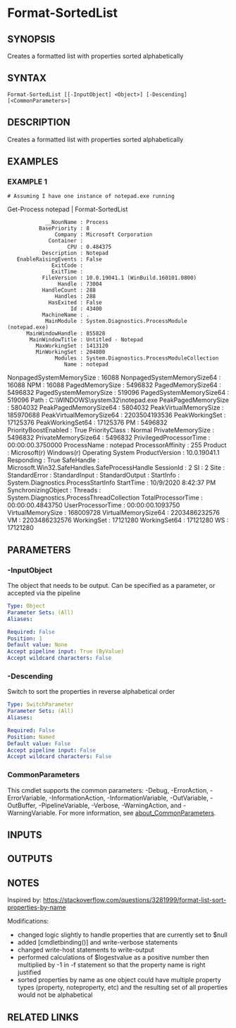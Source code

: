 ﻿---
external help file: PoshFunctions-help.xml
Module Name: poshfunctions
online version:
schema: 2.0.0
---

# Format-SortedList

## SYNOPSIS
Creates a formatted list with properties sorted alphabetically

## SYNTAX

```
Format-SortedList [[-InputObject] <Object>] [-Descending] [<CommonParameters>]
```

## DESCRIPTION
Creates a formatted list with properties sorted alphabetically

## EXAMPLES

### EXAMPLE 1
```
# Assuming I have one instance of notepad.exe running
```

Get-Process notepad | Format-SortedList

                __NounName : Process
              BasePriority : 8
                   Company : Microsoft Corporation
                 Container :
                       CPU : 0.484375
               Description : Notepad
       EnableRaisingEvents : False
                  ExitCode :
                  ExitTime :
               FileVersion : 10.0.19041.1 (WinBuild.160101.0800)
                    Handle : 73004
               HandleCount : 288
                   Handles : 288
                 HasExited : False
                        Id : 43400
               MachineName : .
                MainModule : System.Diagnostics.ProcessModule (notepad.exe)
          MainWindowHandle : 855828
           MainWindowTitle : Untitled - Notepad
             MaxWorkingSet : 1413120
             MinWorkingSet : 204800
                   Modules : System.Diagnostics.ProcessModuleCollection
                      Name : notepad
  NonpagedSystemMemorySize : 16088
NonpagedSystemMemorySize64 : 16088
                       NPM : 16088
           PagedMemorySize : 5496832
         PagedMemorySize64 : 5496832
     PagedSystemMemorySize : 519096
   PagedSystemMemorySize64 : 519096
                      Path : C:\WINDOWS\system32\notepad.exe
       PeakPagedMemorySize : 5804032
     PeakPagedMemorySize64 : 5804032
     PeakVirtualMemorySize : 185970688
   PeakVirtualMemorySize64 : 2203504193536
            PeakWorkingSet : 17125376
          PeakWorkingSet64 : 17125376
                        PM : 5496832
      PriorityBoostEnabled : True
             PriorityClass : Normal
         PrivateMemorySize : 5496832
       PrivateMemorySize64 : 5496832
   PrivilegedProcessorTime : 00:00:00.3750000
               ProcessName : notepad
         ProcessorAffinity : 255
                   Product : Microsoft(r) Windows(r) Operating System
            ProductVersion : 10.0.19041.1
                Responding : True
                SafeHandle : Microsoft.Win32.SafeHandles.SafeProcessHandle
                 SessionId : 2
                        SI : 2
                      Site :
             StandardError :
             StandardInput :
            StandardOutput :
                 StartInfo : System.Diagnostics.ProcessStartInfo
                 StartTime : 10/9/2020 8:42:37 PM
       SynchronizingObject :
                   Threads : System.Diagnostics.ProcessThreadCollection
        TotalProcessorTime : 00:00:00.4843750
         UserProcessorTime : 00:00:00.1093750
         VirtualMemorySize : 168009728
       VirtualMemorySize64 : 2203486232576
                        VM : 2203486232576
                WorkingSet : 17121280
              WorkingSet64 : 17121280
                        WS : 17121280

## PARAMETERS

### -InputObject
The object that needs to be output.
Can be specified as a parameter, or accepted via the pipeline

```yaml
Type: Object
Parameter Sets: (All)
Aliases:

Required: False
Position: 1
Default value: None
Accept pipeline input: True (ByValue)
Accept wildcard characters: False
```

### -Descending
Switch to sort the properties in reverse alphabetical order

```yaml
Type: SwitchParameter
Parameter Sets: (All)
Aliases:

Required: False
Position: Named
Default value: False
Accept pipeline input: False
Accept wildcard characters: False
```

### CommonParameters
This cmdlet supports the common parameters: -Debug, -ErrorAction, -ErrorVariable, -InformationAction, -InformationVariable, -OutVariable, -OutBuffer, -PipelineVariable, -Verbose, -WarningAction, and -WarningVariable. For more information, see [about_CommonParameters](http://go.microsoft.com/fwlink/?LinkID=113216).

## INPUTS

## OUTPUTS

## NOTES
Inspired by: https://stackoverflow.com/questions/3281999/format-list-sort-properties-by-name

Modifications:
* changed logic slightly to handle properties that are currently set to $null
* added \[cmdletbinding()\] and write-verbose statements
* changed write-host statements to write-output
* performed calculations of $logestvalue as a positive number then multiplied by -1 in -f statement so that the property name is right justified
* sorted properties by name as one object could have multiple property types (property, noteproperty, etc) and the resulting set of all properties would not be alphabetical

## RELATED LINKS
